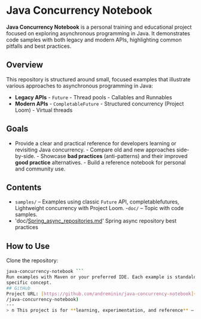 # Java Concurrency Notebook
**Java Concurrency Notebook** is a personal training and educational project focused on exploring
asynchronous programming in Java. It demonstrates code samples with both legacy and modern APIs,
highlighting common pitfalls and best practices.
## Overview
This repository is structured around small, focused examples that illustrate various approaches to
asynchronous programming in Java:
- **Legacy APIs** - `Future` - Thread pools - Callables and Runnables
- **Modern APIs** - `CompletableFuture` - Structured concurrency (Project Loom) - Virtual threads
## Goals
- Provide a clear and practical reference for developers learning or revisiting Java concurrency. -
Compare old and new approaches side-by-side. - Showcase **bad practices** (anti-patterns) and their
improved **good practice** alternatives. - Build a reference notebook for personal and community use.
## Contents
- `samples/` – Examples using classic `Future` API, completablefutures, Lightweight concurrency with Project Loom.
-`doc/` – Topic with code samples.
- 'doc/[Spring_async_repositories.md](doc/Spring_async_repositories.md)' Spring async repository best practices
## How to Use
Clone the repository:
```bash git clone https://github.com/andreminin/java-concurrency-notebook.git cd
java-concurrency-notebook ```
Run examples with Maven or your preferred IDE. Each example is standalone and demonstrates a
specific concept.
## GitHub
Project URL: [https://github.com/andreminin/java-concurrency-notebook](https://github.com/andreminin
/java-concurrency-notebook)
---
> n This project is for **learning, experimentation, and reference** – not production code.
